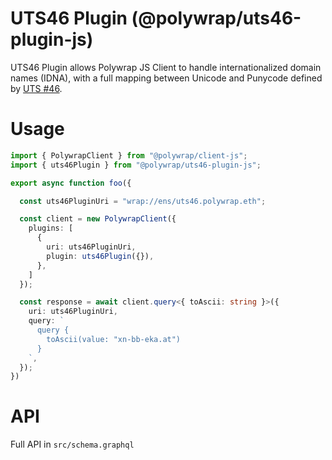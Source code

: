 # UTS46 Plugin (@polywrap/uts46-plugin-js)

UTS46 Plugin allows Polywrap JS Client to handle internationalized domain names (IDNA), with a full mapping between Unicode and Punycode defined by [UTS #46](https://unicode.org/reports/tr46/).

# Usage

``` typescript
import { PolywrapClient } from "@polywrap/client-js";
import { uts46Plugin } from "@polywrap/uts46-plugin-js";

export async function foo({

  const uts46PluginUri = "wrap://ens/uts46.polywrap.eth";

  const client = new PolywrapClient({
    plugins: [
      {
        uri: uts46PluginUri,
        plugin: uts46Plugin({}),
      },
    ]
  });

  const response = await client.query<{ toAscii: string }>({
    uri: uts46PluginUri,
    query: `
      query {
        toAscii(value: "xn-bb-eka.at")
      }
    `,
  });
})
```

# API

Full API in `src/schema.graphql`
